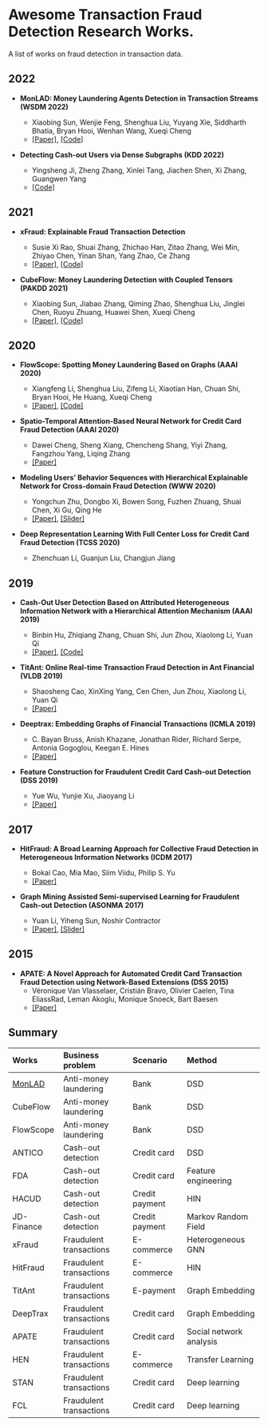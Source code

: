 # Awesome Transaction Fraud Detection Research Works.

A list of works on fraud detection in transaction data. 

## 2022
- **<div id = '1'>MonLAD: Money Laundering Agents Detection in Transaction Streams (WSDM 2022)</div>** 
  - Xiaobing Sun, Wenjie Feng, Shenghua Liu, Yuyang Xie, Siddharth Bhatia, Bryan Hooi, Wenhan Wang, Xueqi Cheng
  - [[Paper]](https://shenghua-liu.github.io/papers/wsdm2022-monlad.pdf), [[Code]](https://github.com/BGT-M/MonLAD)

- **Detecting Cash-out Users via Dense Subgraphs (KDD 2022)**
  - Yingsheng Ji, Zheng Zhang, Xinlei Tang, 
Jiachen Shen, Xi Zhang, Guangwen Yang
  - [[Code]](https://github.com/transcope/antico)

## 2021
- **xFraud: Explainable Fraud Transaction Detection**
  - Susie Xi Rao, Shuai Zhang, Zhichao Han, Zitao Zhang, Wei Min, Zhiyao Chen, Yinan Shan, Yang Zhao, Ce Zhang
  - [[Paper]](https://drive.google.com/file/d/1OS-iB82tRSM6jbnBiEKbQ87hTeRDfX9K/view), [[Code]](https://github.com/eBay/xFraud/)

- **CubeFlow: Money Laundering Detection with Coupled Tensors (PAKDD 2021)**
  - Xiaobing Sun, Jiabao Zhang, Qiming Zhao, Shenghua Liu, Jinglei Chen, Ruoyu Zhuang, Huawei Shen, Xueqi Cheng  
  - [[Paper]](https://shenghua-liu.github.io/papers/cubeflow-pakdd2021.pdf), [[Code]](https://github.com/BGT-M/spartan2-tutorials/blob/master/CubeFlow.ipynb)

## 2020

- **FlowScope: Spotting Money Laundering Based on Graphs (AAAI 2020)**
  - Xiangfeng Li, Shenghua Liu, Zifeng Li, Xiaotian Han, Chuan Shi, Bryan Hooi, He Huang, Xueqi Cheng
  - [[Paper]](https://shenghua-liu.github.io/papers/aaai2020cr-flowscope.pdf), [[Code]](https://github.com/aplaceof/FlowScope)

- **Spatio-Temporal Attention-Based Neural Network for Credit Card Fraud Detection
 (AAAI 2020)**
  - Dawei Cheng, Sheng Xiang, Chencheng Shang, Yiyi Zhang, Fangzhou Yang, Liqing Zhang
  - [[Paper]](https://ojs.aaai.org/index.php/AAAI/article/download/5371/5227)

- **Modeling Users’ Behavior Sequences with Hierarchical Explainable Network for Cross-domain Fraud Detection (WWW 2020)**
  - Yongchun Zhu, Dongbo Xi, Bowen Song, Fuzhen Zhuang, Shuai Chen, Xi Gu, Qing He
  - [[Paper]](https://www.researchgate.net/profile/Bowen-Song-13/publication/341123092_Modeling_Users'_Behavior_Sequences_with_Hierarchical_Explainable_Network_for_Cross-domain_Fraud_Detection/links/60004b76299bf1408893f900/Modeling-Users-Behavior-Sequences-with-Hierarchical-Explainable-Network-for-Cross-domain-Fraud-Detection.pdf), [[Slider]](https://easezyc.github.io/data/WWW20_HEN_slides.pdf)

- **Deep Representation Learning With Full Center Loss for Credit Card Fraud Detection (TCSS 2020)**
  - Zhenchuan Li, Guanjun Liu, Changjun Jiang
  
## 2019

- **Cash-Out User Detection Based on Attributed Heterogeneous Information Network with a Hierarchical Attention Mechanism (AAAI 2019)**
  - Binbin Hu, Zhiqiang Zhang, Chuan Shi, Jun Zhou, Xiaolong Li, Yuan Qi
  - [[Paper]](http://www.shichuan.org/doc/64.pdf), [[Code]](https://github.com/safe-graph/DGFraud)

- **TitAnt: Online Real-time Transaction Fraud Detection in Ant Financial (VLDB 2019)**
  - Shaosheng Cao, XinXing Yang, Cen Chen, Jun Zhou, Xiaolong Li, Yuan Qi  
  - [[Paper]](http://www.vldb.org/pvldb/vol12/p2082-cao.pdf)

- **Deeptrax: Embedding Graphs of Financial Transactions (ICMLA 2019)**
  - C. Bayan Bruss, Anish Khazane, Jonathan Rider, Richard Serpe, Antonia Gogoglou, Keegan E. Hines
  - [[Paper]](https://arxiv.org/pdf/1907.07225.pdf)
 
- **Feature Construction for Fraudulent Credit Card Cash-out Detection (DSS 2019)**
  - Yue Wu, Yunjie Xu, Jiaoyang Li
  - [[Paper]](https://sci-hub.wf/10.1016/j.dss.2019.113155)  

## 2017

- **HitFraud: A Broad Learning Approach for Collective Fraud Detection in Heterogeneous Information Networks (ICDM 2017)**
  - Bokai Cao, Mia Mao, Siim Viidu, Philip S. Yu
  - [[Paper]](https://www.cs.uic.edu/~bcao1/doc/icdm17.pdf)

- **Graph Mining Assisted Semi-supervised Learning for Fraudulent Cash-out Detection (ASONMA 2017)**
  - Yuan Li, Yiheng Sun, Noshir Contractor
  - [[Paper]](https://nosh.northwestern.edu/wp-content/uploads/2020/10/Graph-mining-assisted-semi-supervised-learning-for-fraudulent-cash-out-detection.pdf), [[Slider]](https://nosh.northwestern.edu/wp-content/uploads/2017/08/asonam2017-graph-mining.pdf)

## 2015
- **APATE: A Novel Approach for Automated Credit Card Transaction Fraud Detection using Network-Based Extensions (DSS 2015)**
  - Véronique Van Vlasselaer, Cristián Bravo, Olivier Caelen, Tina EliassRad, Leman Akoglu, Monique Snoeck, Bart Baesen
  - [[Paper]](http://www.eliassi.org/papers/vanvlasselaer_dss2015.pdf)


## Summary

| Works | Business problem | Scenario | Method |
| :---- | :---- | :---- | :---- | 
| [MonLAD](#1) | Anti-money laundering | Bank | DSD |
| CubeFlow | Anti-money laundering | Bank | DSD |
| FlowScope | Anti-money laundering | Bank | DSD |
| ANTICO | Cash-out detection | Credit card | DSD |
| FDA    | Cash-out detection | Credit card | Feature engineering | 
| HACUD  | Cash-out detection | Credit payment | HIN |
| JD-Finance | Cash-out detection | Credit payment | Markov Random Field |
| xFraud | Fraudulent transactions | E-commerce | Heterogeneous GNN |
| HitFraud | Fraudulent transactions | E-commerce | HIN |
| TitAnt | Fraudulent transactions | E-payment | Graph Embedding |
| DeepTrax | Fraudulent transactions | Credit card | Graph Embedding |
| APATE | Fraudulent transactions | Credit card | Social network analysis |
| HEN | Fraudulent transactions | E-commerce | Transfer Learning |
| STAN | Fraudulent transactions | Credit card | Deep learning | 
| FCL | Fraudulent transactions | Credit card | Deep learning | 


